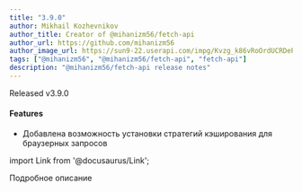 ```yaml
---
title: "3.9.0"
author: Mikhail Kozhevnikov
author_title: Creator of @mihanizm56/fetch-api
author_url: https://github.com/mihanizm56
author_image_url: https://sun9-22.userapi.com/impg/Kvzg_k86vRoOrdUCRDePaOHuT7ZtWW1Urv54vQ/FxLBIhnYT2E.jpg?size=1620x2160&quality=96&sign=dfd21e746d92dc31445de5f6fecfc8db&type=album
tags: ["@mihanizm56", "@mihanizm56/fetch-api", "fetch-api"]
description: "@mihanizm56/fetch-api release notes"
---
```

Released v3.9.0
#### Features
 - Добавлена возможность установки стратегий кэширования для браузерных запросов


import Link from '@docusaurus/Link';

<!--truncate-->

<Link to='/fetch-api/ru/docs/examples/browser-caching'>Подробное описание</Link>